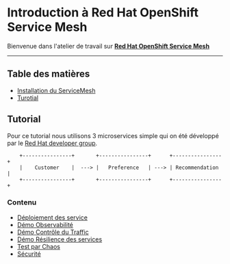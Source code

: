 # Introduction à Red Hat OpenShift Service Mesh

Bienvenue dans l'atelier de travail sur [**Red Hat OpenShift Service Mesh**](https://www.redhat.com/en/technologies/cloud-computing/openshift/what-is-openshift-service-mesh#:~:text=Red%20Hat%C2%AE%20OpenShift%C2%AE,microservices%20in%20your%20service%20mesh.)

---
## Table des matières
 * [Installation du ServiceMesh](https://github.com/froberge/howto-ocp-servicemesh-setup/)
 * [Turotial](#déploiement-des-microservices)
 

## Tutorial

Pour ce tutorial nous utilisons 3 microservices simple qui on été développé par le [Red Hat developer group](https://developers.redhat.com/).

```
    +----------------+       +----------------+      +----------------+
    |    Customer    |  ---> |   Preference   | ---> | Recommendation |
    +----------------+       +----------------+      +----------------+
```


### Contenu
* [Déploiement des service](docs/service-deployment.md)
* [Démo Observabilité](docs/observability.md)
* [Démo Contrôle du Traffic](docs/traffic-control.md)
* [Démo Résilience des services](docs/resiliency.md)
* [Test par Chaos](docs/chaostesting.md)
* [Sécurité](docs/security.md)
